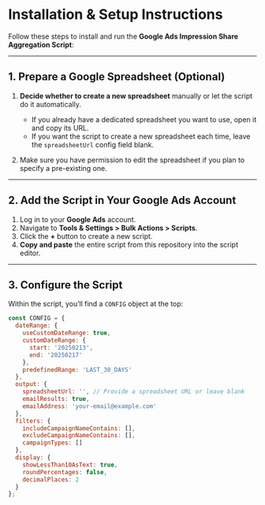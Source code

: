 # Installation & Setup Instructions

Follow these steps to install and run the **Google Ads Impression Share Aggregation Script**:

---

## 1. Prepare a Google Spreadsheet (Optional)

1. **Decide whether to create a new spreadsheet** manually or let the script do it automatically.
   - If you already have a dedicated spreadsheet you want to use, open it and copy its URL.
   - If you want the script to create a new spreadsheet each time, leave the `spreadsheetUrl` config field blank.

2. Make sure you have permission to edit the spreadsheet if you plan to specify a pre-existing one.

---

## 2. Add the Script in Your Google Ads Account

1. Log in to your **Google Ads** account.
2. Navigate to **Tools & Settings > Bulk Actions > Scripts**.
3. Click the **+** button to create a new script.
4. **Copy and paste** the entire script from this repository into the script editor.

---

## 3. Configure the Script

Within the script, you’ll find a `CONFIG` object at the top:

```js
const CONFIG = {
  dateRange: {
    useCustomDateRange: true,
    customDateRange: {
      start: '20250213',
      end: '20250217'
    },
    predefinedRange: 'LAST_30_DAYS'
  },
  output: {
    spreadsheetUrl: '', // Provide a spreadsheet URL or leave blank
    emailResults: true,
    emailAddress: 'your-email@example.com'
  },
  filters: {
    includeCampaignNameContains: [],
    excludeCampaignNameContains: [],
    campaignTypes: []
  },
  display: {
    showLessThan10AsText: true,
    roundPercentages: false,
    decimalPlaces: 2
  }
};
